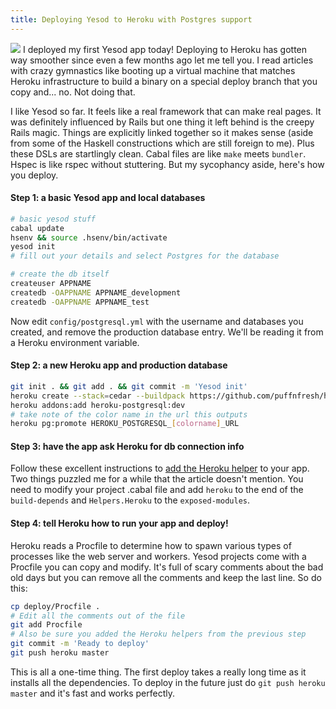 ```yaml
---
title: Deploying Yesod to Heroku with Postgres support
---
```


<img src="/images/heroku.png" class="right" />
I deployed my first Yesod app today! Deploying to Heroku has gotten
way smoother since even a few months ago let me tell you. I read
articles with crazy gymnastics like booting up a virtual machine
that matches Heroku infrastructure to build a binary on a special
deploy branch that you copy and... no. Not doing that.

I like Yesod so far. It feels like a real framework that can make
real pages. It was definitely influenced by Rails but one thing it
left behind is the creepy Rails magic. Things are explicitly linked
together so it makes sense (aside from some of the Haskell constructions
which are still foreign to me). Plus these DSLs are startlingly
clean. Cabal files are like `make` meets `bundler`. Hspec is like
rspec without stuttering. But my sycophancy aside, here's how you
deploy.

#### Step 1: a basic Yesod app and local databases

```bash
# basic yesod stuff
cabal update
hsenv && source .hsenv/bin/activate
yesod init
# fill out your details and select Postgres for the database

# create the db itself
createuser APPNAME
createdb -OAPPNAME APPNAME_development
createdb -OAPPNAME APPNAME_test
```

Now edit `config/postgresql.yml` with the username and databases
you created, and remove the production database entry. We'll be
reading it from a Heroku environment variable.

#### Step 2: a new Heroku app and production database

```bash
git init . && git add . && git commit -m 'Yesod init'
heroku create --stack=cedar --buildpack https://github.com/puffnfresh/heroku-buildpack-haskell.git
heroku addons:add heroku-postgresql:dev
# take note of the color name in the url this outputs
heroku pg:promote HEROKU_POSTGRESQL_[colorname]_URL
```

#### Step 3: have the app ask Heroku for db connection info

Follow these excellent instructions to [add the Heroku
helper](http://pbrisbin.com/posts/parsing_database_url) to your
app. Two things puzzled me for a while that the article doesn't
mention. You need to modify your project .cabal file and add `heroku`
to the end of the `build-depends` and `Helpers.Heroku` to the
`exposed-modules`.

#### Step 4: tell Heroku how to run your app and deploy!

Heroku reads a Procfile to determine how to spawn various types of
processes like the web server and workers. Yesod projects come with
a Procfile you can copy and modify. It's full of scary comments
about the bad old days but you can remove all the comments and keep
the last line. So do this:

```bash
cp deploy/Procfile .
# Edit all the comments out of the file
git add Procfile
# Also be sure you added the Heroku helpers from the previous step
git commit -m 'Ready to deploy'
git push heroku master
```

This is all a one-time thing. The first deploy takes a really long
time as it installs all the dependencies. To deploy in the future
just do `git push heroku master` and it's fast and works perfectly.
